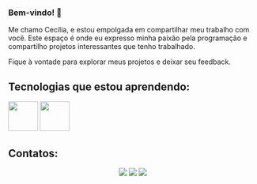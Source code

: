 ### Bem-vindo! 👋
<div class="topo">
  <div class="texto">
Me chamo Cecília, e estou empolgada em compartilhar meu trabalho com você. Este espaço é onde eu expresso minha paixão pela programação e compartilho projetos interessantes que tenho trabalhado.

Fique à vontade para explorar meus projetos e deixar seu feedback.
  </div>
  <div class=""Stats>
    
  </div>
</div> 

## Tecnologias que estou aprendendo:

<img src="https://cdn.jsdelivr.net/gh/devicons/devicon@latest/icons/react/react-original.svg" width="60" height="60" /> <img src="https://cdn.jsdelivr.net/gh/devicons/devicon@latest/icons/git/git-original.svg" width="60" height="60" />

## Contatos:

<div align = "center">
<a href="www.linkedin.com/in/cecília-abintes-gadelha-8402a0261" target="_blank"><img loading="lazy" src="https://img.shields.io/badge/-Instagram-%23E4405F?style=for-the-badge&logo=instagram&logoColor=white" target="_blank"></a>
<a href="www.linkedin.com/in/cecília-abintes-gadelha-8402a0261" target="_blank"><img loading="lazy" src="https://img.shields.io/badge/-LinkedIn-%230077B5?style=for-the-badge&logo=linkedin&logoColor=white" target="_blank"></a>
  <a href = "mailto:contato@seu-usuário-aqui"><img loading="lazy" src="https://img.shields.io/badge/Email-D14836?style=for-the-badge&logo=gmail&logoColor=white" target="_blank"></a>
</div>
